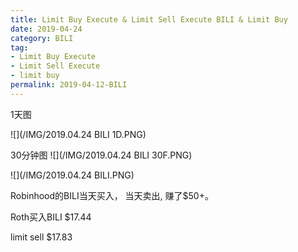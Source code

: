 ```yaml
---
title: Limit Buy Execute & Limit Sell Execute BILI & Limit Buy
date: 2019-04-24
category: BILI
tag:
- Limit Buy Execute
- Limit Sell Execute
- limit buy
permalink: 2019-04-12-BILI
---
```

1天图

![](/IMG/2019.04.24 BILI 1D.PNG)

30分钟图
![](/IMG/2019.04.24 BILI 30F.PNG)

![](/IMG/2019.04.24 BILI.PNG)

Robinhood的BILI当天买入， 当天卖出, 赚了$\$$50+。

Roth买入BILI $\$$17.44

limit sell $\$$17.83
